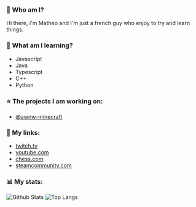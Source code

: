 ### :mag_right: Who am I?
Hi there, i'm Mathéo and I'm just a french guy who enjoy to try and learn things.
### :briefcase: What am I learning?
- Javascript
- Java
- Typescript
- C++
- Python
### :star: The projects I am working on:
- [@awnw-minecraft](https://github.com/awnw-minecraft)
### :link: My links:
- [twitch.tv](https://www.twitch.tv/dalmatheo)
- [youtube.com](https://www.youtube.com/@dalmatheo)
- [chess.com](https://www.chess.com/member/dalmatheotv)
- [steamcommunity.com](https://steamcommunity.com/id/dalmatheo/)
### :bar_chart: My stats:
![Github Stats](https://github-readme-stats-dalmatheo.vercel.app/api/?username=dalmatheo&show_icons=true&title_color=79ff97&icon_color=79ff97&text_color=9f9f9f&count_private=true&theme=transparent)
![Top Langs](https://github-readme-stats-dalmatheo.vercel.app/api/top-langs/?username=dalmatheo&role=owner,collaborator&title_color=79ff97&icon_color=79ff97&text_color=9f9f9f&theme=transparent&layout=compact)
